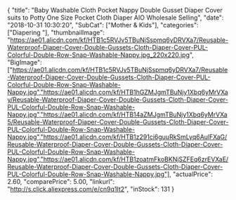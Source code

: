 {
	"title": "Baby Washable  Cloth Pocket Nappy Double Gusset Diaper Cover suits  to Potty One Size Pocket Cloth Diaper AIO Wholesale Selling",
	"date": "2018-10-31 10:30:20",
	"SubCat": ["Mother & Kids"],
	"categories": ["Diapering "],
	"thumbnailImage": "https://ae01.alicdn.com/kf/HTB1c5RVJv5TBuNjSspmq6yDRVXa7/Reusable-Waterproof-Diaper-Cover-Double-Gussets-Cloth-Diaper-Cover-PUL-Colorful-Double-Row-Snap-Washable-Nappy.jpg_220x220.jpg",
	"BigImage": ["https://ae01.alicdn.com/kf/HTB1c5RVJv5TBuNjSspmq6yDRVXa7/Reusable-Waterproof-Diaper-Cover-Double-Gussets-Cloth-Diaper-Cover-PUL-Colorful-Double-Row-Snap-Washable-Nappy.jpg","https://ae01.alicdn.com/kf/HTB1hGZMJgmTBuNjy1Xbq6yMrVXay/Reusable-Waterproof-Diaper-Cover-Double-Gussets-Cloth-Diaper-Cover-PUL-Colorful-Double-Row-Snap-Washable-Nappy.jpg","https://ae01.alicdn.com/kf/HTB14aZMJgmTBuNjy1Xbq6yMrVXa5/Reusable-Waterproof-Diaper-Cover-Double-Gussets-Cloth-Diaper-Cover-PUL-Colorful-Double-Row-Snap-Washable-Nappy.jpg","https://ae01.alicdn.com/kf/HTB1z291ci6guuRkSmLyq6AulFXaG/Reusable-Waterproof-Diaper-Cover-Double-Gussets-Cloth-Diaper-Cover-PUL-Colorful-Double-Row-Snap-Washable-Nappy.jpg","https://ae01.alicdn.com/kf/HTB1zoatmFkoBKNjSZFEq6zrEVXaE/Reusable-Waterproof-Diaper-Cover-Double-Gussets-Cloth-Diaper-Cover-PUL-Colorful-Double-Row-Snap-Washable-Nappy.jpg"],
	"actualPrice": 2.60,
	"comparePrice": 5.00,
	"linkurl": "http://s.click.aliexpress.com/e/cn9q1It2",
	"inStock": 131
}
